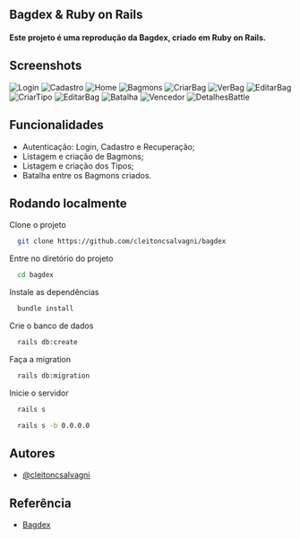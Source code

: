 ## Bagdex & Ruby on Rails

#### Este projeto é uma reprodução da Bagdex, criado em Ruby on Rails.

## Screenshots

![Login](https://github.com/cleitoncsalvagni/bagdex/blob/main/Prints/Login.png)
![Cadastro](https://github.com/cleitoncsalvagni/bagdex/blob/main/Prints/Cadastro.png)
![Home](https://github.com/cleitoncsalvagni/bagdex/blob/main/Prints/Inicio.png)
![Bagmons](https://github.com/cleitoncsalvagni/bagdex/blob/main/Prints/Bagmons.png)
![CriarBag](https://github.com/cleitoncsalvagni/bagdex/blob/main/Prints/Criar_Bagmon.png)
![VerBag](https://github.com/cleitoncsalvagni/bagdex/blob/main/Prints/Ver%20Bagmon.png)
![EditarBag](https://github.com/cleitoncsalvagni/bagdex/blob/main/Prints/Editar_Bagmon.png)
![CriarTipo](https://github.com/cleitoncsalvagni/bagdex/blob/main/Prints/Criar_Tipo.png)
![EditarBag](https://github.com/cleitoncsalvagni/bagdex/blob/main/Prints/Editar_Bagmon.png)
![Batalha](https://github.com/cleitoncsalvagni/bagdex/blob/main/Prints/Batalha.png)
![Vencedor](https://github.com/cleitoncsalvagni/bagdex/blob/main/Prints/Vencedor.png)
![DetalhesBattle](https://github.com/cleitoncsalvagni/bagdex/blob/main/Prints/Detalhes_Batalha.png)


## Funcionalidades

- Autenticação: Login, Cadastro e Recuperação;
- Listagem e criação de Bagmons;
- Listagem e criação dos Tipos;
- Batalha entre os Bagmons criados.


## Rodando localmente

Clone o projeto

```bash
  git clone https://github.com/cleitoncsalvagni/bagdex
```

Entre no diretório do projeto

```bash
  cd bagdex
```

Instale as dependências

```bash
  bundle install
```

Crie o banco de dados

```bash
  rails db:create
```

Faça a migration

```bash
  rails db:migration
```

Inicie o servidor

```bash
  rails s
``` 
```bash
  rails s -b 0.0.0.0
```

    
## Autores

- [@cleitoncsalvagni](https://www.github.com/cleitoncsalvagni)


## Referência

 - [Bagdex](https://bagdex.com.br/)
